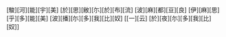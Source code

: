 [駿][河][能][宇][美] [於][思][敝][尓][於][布][流] [波][麻][都][豆][良] [伊][麻][思][乎][多][能][美] [波][播][尓][多][我][比][奴] [[一][云] [於][夜][尓][多][我][比][奴]]
